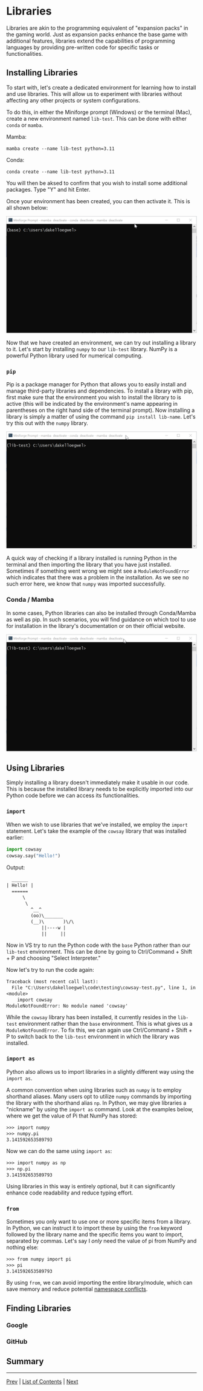 # Libraries

Libraries are akin to the programming equivalent of "expansion packs" in the gaming world. Just as expansion packs enhance the base game with additional features, libraries extend the capabilities of programming languages by providing pre-written code for specific tasks or functionalities.

## Installing Libraries

To start with, let's create a dedicated environment for learning how to install and use libraries. This will allow us to experiment with libraries without affecting any other projects or system configurations.

To do this, in either the Miniforge prompt (Windows) or the terminal (Mac), create a new environment named `lib-test`. This can be done with either `conda` or `mamba`.

Mamba:
```
mamba create --name lib-test python=3.11
```

Conda:
```
conda create --name lib-test python=3.11
```

You will then be aksed to confirm that you wish to install some additional packages. Type "Y" and hit Enter.

Once your environment has been created, you can then activate it. This is all shown below:

![](./pictures/create-lib-test-env.gif)

Now that we have created an environment, we can try out installing a library to it. Let's start by installing `numpy` to our `lib-test` library. NumPy is a powerful Python library used for numerical computing.

### `pip`

Pip is a package manager for Python that allows you to easily install and manage third-party libraries and dependencies. To install a library with pip, first make sure that the environment you wish to install the library to is active (this will be indicated by the environment's name appearing in parentheses on the right hand side of the terminal prompt). Now installing a library is simply a matter of using the command `pip install lib-name`. Let's try this out with the `numpy` library.

![](./pictures/install-numpy.gif)

A quick way of checking if a library installed is running Python in the terminal and then importing the library that you have just installed. Sometimes if something went wrong we might see a `ModuleNotFoundError` which indicates that there was a problem in the installation. As we see no such error here, we know that `numpy` was imported successfully.

### Conda / Mamba

In some cases, Python libraries can also be installed through Conda/Mamba as well as pip. In such scenarios, you will find guidance on which tool to use for installation in the library's documentation or on their official website.

![](./pictures/mamba-install-numpy.gif)

## Using Libraries

Simply installing a library doesn't immediately make it usable in our code. This is because the installed library needs to be explicitly imported into our Python code before we can access its functionalities.

### `import`

When we wish to use libraries that we've installed, we employ the `import` statement. Let's take the example of the `cowsay` library that was installed earlier:

```python
import cowsay
cowsay.say("Hello!")
```

Output:
```
  ______
| Hello! |
  ======
      \
       \
         ^__^
         (oo)\_______
         (__)\       )\/\
             ||----w |
             ||     ||
```

Now in VS try to run the Python code with the `base` Python rather than our `lib-test` environment. This can be done by going to Ctrl/Command + Shift + P and choosing "Select Interpreter." 

Now let's try to run the code again:

```
Traceback (most recent call last):
  File "C:\Users\dakelloegwel\code\testing\cowsay-test.py", line 1, in <module>
    import cowsay
ModuleNotFoundError: No module named 'cowsay'
```

While the `cowsay` library has been installed, it currently resides in the `lib-test` environment rather than the `base` environment. This is what gives us a `ModuleNotFoundError`. To fix this, we can again use Ctrl/Command + Shift + P to switch back to the `lib-test` environment in which the library was installed.

### `import as`

Python also allows us to import libraries in a slightly different way using the `import as`. 

A common convention when using libraries such as `numpy` is to employ shorthand aliases. Many users opt to utilize `numpy` commands by importing the library with the shorthand alias `np`. In Python, we may give libraries a "nickname" by using the `import as` command. Look at the examples below, where we get the value of Pi that NumPy has stored:

```pycon
>>> import numpy
>>> numpy.pi
3.141592653589793
```
Now we can do the same using `import as`:

```pycon
>>> import numpy as np
>>> np.pi
3.141592653589793
```
Using libraries in this way is entirely optional, but it can significantly enhance code readability and reduce typing effort.

### `from`

Sometimes you only want to use one or more specific items from a library. In Python, we can instruct it to import these by using the `from` keyword followed by the library name and the specific items you want to import, separated by commas. Let's say I _only_ need the value of pi from NumPy and nothing else:

```pycon
>>> from numpy import pi
>>> pi
3.141592653589793
```

By using `from`, we can avoid importing the entire library/module, which can save memory and reduce potential [namespace conflicts](https://www.analyticsvidhya.com/blog/2024/01/understanding-namespaces-in-python/#h-namespace-collision-and-resolution).

## Finding Libraries

### Google
### GitHub
## Summary
---
[Prev](functions.md) | [List of Contents](README.md) | [Next](oop.md)